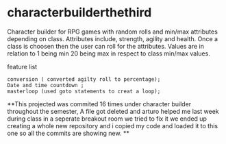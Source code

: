 # characterbuilderthethird
Character builder for RPG games with random rolls and min/max attributes depending on class. Attributes include, strength, agility and health. Once a class is choosen then the user can roll for the attributes. Values are in relation to 1 being min 20 being max in respect to class min/max values.




feature list

    conversion ( converted agilty roll to percentage);
    Date and time countdown ;
    masterloop (used goto statements to creat a loop);

**This projected was commited 16 times under character builder throughout the semester,
A file got deleted and arturo helped me last week during class in a seperate breakout room we tried to fix it we ended up creating a whole new repository and i copied my code and loaded it to this one so all the commits are showing new.  **
